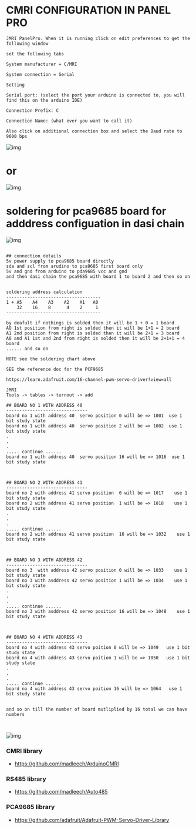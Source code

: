 

# CMRI CONFIGURATION IN PANEL PRO

```
JMRI PanelPro. When it is running click on edit preferences to get the following window

set the following tabs

System manufacturer = C/MRI

System connection = Serial

Setting

Serial port: (select the port your arduino is connected to, you will find this on the arduino IDE)

Connection Prefix: C

Connection Name: (what ever you want to call it)

Also click on additional connection box and select the Baud rate to 9600 bps

```

![img](https://github.com/adarshkumarsingh83/jmri-cmri/blob/main/APPLICATIONS/cmri-multi-pca9685-servo-turnout/multi_pca9685%20servo.png)

# or 

![img](https://github.com/adarshkumarsingh83/jmri-cmri/blob/main/APPLICATIONS/cmri-multi-pca9685-servo-turnout/adafruit_MultiBoard_dasichain.jpg)


# soldering for pca9685 board for adddress configuation in dasi chain 

![img](https://github.com/adarshkumarsingh83/jmri-cmri/blob/main/APPLICATIONS/cmri-multi-pca9685-servo-turnout/pca9685%20soldering%20address%20chart.png)

```

## connection details 
5v power supply to pca9685 board directly 
sda and scl from arudino to pca9685 first board only 
5v and gnd from arduino to pda9685 vcc and gnd 
and then dasi chain the pca9685 with board 1 to board 2 and then so on 


soldering address calculation 
------------------------------------
1 + A5    A4    A3    A2    A1   A0
    32    16    8      4    2     1
------------------------------------

by deafult if nothings is solded then it will be 1 + 0 = 1 board 
AO 1st position from right is solded then it will be 1+1 = 2 board 
A1 2nd position from right is solded then it will be 2+1 = 3 board 
A0 and A1 1st and 2nd from right is solded then it will be 2+1+1 = 4 board 
...... and so on 

NOTE see the soldering chart above 

SEE the reference doc for the PCF9685

https://learn.adafruit.com/16-channel-pwm-servo-driver?view=all

JMRI 
Tools -> tables -> turnout -> add 

## BOARD NO 1 WITH ADDRESS 40 
-------------------------------
board no 1 with address 40  servo position 0 will be => 1001  use 1 bit study state 
board no 1 with address 40  servo position 2 will be => 1002  use 1 bit study state
.
.
.
..... continue ......
board no 1 with address 40  servo position 16 will be => 1016  use 1 bit study state



## BOARD NO 2 WITH ADDRESS 41
-------------------------------
board no 2 with address 41 servo position  0 will be => 1017    use 1 bit study state 
board no 2 with address 41 servo position  1 will be => 1018    use 1 bit study state 
.
.
.
..... continue ......
board no 2 with address 41 servo position  16 will be => 1032    use 1 bit study state 



## BOARD NO 3 WITH ADDRESS 42
-------------------------------
board no 3  with address 42 servo position 0 will be => 1033    use 1 bit study state 
board no 3 with asddress 42 servo position 1 will be => 1034    use 1 bit study state 
.
.
.
..... continue ......
board no 3 with asddress 42 servo position 16 will be => 1048    use 1 bit study state 



## BOARD NO 4 WITH ADDRESS 43
-------------------------------
board no 4 with address 43 servo poition 0 will be => 1049   use 1 bit study state 
board no 4 with address 43 servo poition 1 will be => 1050   use 1 bit study state 
.
.
.
..... continue ......
board no 4 with address 43 servo poition 16 will be => 1064   use 1 bit study state 


and so on till the number of board mutliplied by 16 total we can have numbers 



```

![img](https://github.com/adarshkumarsingh83/jmri-cmri/blob/main/APPLICATIONS/cmri-multi-pca9685-servo-turnout/demo.jpg)


### CMRI library

- https://github.com/madleech/ArduinoCMRI

### RS485 library

- https://github.com/madleech/Auto485


### PCA9685 library
- https://github.com/adafruit/Adafruit-PWM-Servo-Driver-Library


